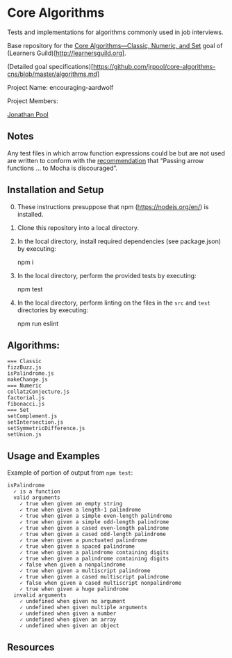 # Core Algorithms

Tests and implementations for algorithms commonly used in job interviews.

Base repository for the [Core Algorithms—Classic, Numeric, and Set](http://jsdev.learnersguild.org/goals/158-Core_Algorithms-Classic_Numeric_and_Set.html) goal of (Learners Guild)[http://learnersguild.org].

(Detailed goal specifications)[https://github.com/jrpool/core-algorithms-cns/blob/master/algorithms.md]

Project Name: encouraging-aardwolf

Project Members:

[Jonathan Pool](https://github.com/jrpool)

## Notes

Any test files in which arrow function expressions could be but are not used
are written to conform with the [recommendation][mocha] that “Passing arrow
functions … to Mocha is discouraged”.

## Installation and Setup

0. These instructions presuppose that npm (https://nodejs.org/en/) is installed.

1. Clone this repository into a local directory.

2. In the local directory, install required dependencies (see package.json) by executing:

    npm i

3. In the local directory, perform the provided tests by executing:

    npm test

4. In the local directory, perform linting on the files in the `src` and `test`
directories by executing:

    npm run eslint

## Algorithms:

```
=== Classic
fizzBuzz.js
isPalindrome.js
makeChange.js
=== Numeric
collatzConjecture.js
factorial.js
fibonacci.js
=== Set
setComplement.js
setIntersection.js
setSymmetricDifference.js
setUnion.js
```

## Usage and Examples

Example of portion of output from `npm test`:

```
isPalindrome
  ✓ is a function
  valid arguments
    ✓ true when given an empty string
    ✓ true when given a length-1 palindrome
    ✓ true when given a simple even-length palindrome
    ✓ true when given a simple odd-length palindrome
    ✓ true when given a cased even-length palindrome
    ✓ true when given a cased odd-length palindrome
    ✓ true when given a punctuated palindrome
    ✓ true when given a spaced palindrome
    ✓ true when given a palindrome containing digits
    ✓ true when given a palindrome containing digits
    ✓ false when given a nonpalindrome
    ✓ true when given a multiscript palindrome
    ✓ true when given a cased multiscript palindrome
    ✓ false when given a cased multiscript nonpalindrome
    ✓ true when given a huge palindrome
  invalid arguments
    ✓ undefined when given no argument
    ✓ undefined when given multiple arguments
    ✓ undefined when given a number
    ✓ undefined when given an array
    ✓ undefined when given an object
```

## Resources

[npm]: https://www.npmjs.com/
[npm-documentation]: https://www.npmjs.com/package/documentation
[mocha]: https://mochajs.org/#arrow-functions

